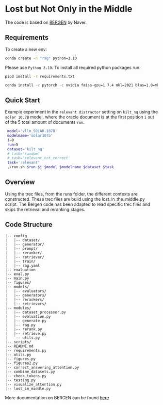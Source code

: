 # Lost but Not Only in the Middle
The code is based on [BERGEN](https://github.com/naver/bergen) by Naver.

## Requirements

To create a new env:
```bash
conda create -n "rag" python=3.10 
```


Please use `Python 3.10`. To install all required python packages run:

```bash
pip3 install -r requirements.txt
```

```bash
conda install -c pytorch -c nvidia faiss-gpu=1.7.4 mkl=2021 blas=1.0=mkl
```


## Quick Start
Example experiment in the `relevant distractor` setting on `kilt_nq` using the `solar 10.7B` model, where the oracle document is at the first position `i` out of the 5 total amount of documents `run`.
```bash
 model='vllm_SOLAR-107B'
 modelname='solar107b'
 i=0
 run=5
 dataset='kilt_nq'
 # task='random'
 # task='relevant_not_correct'
 task='relevant'
 ./run.sh $run $i $model $modelname $dataset $task
```

## Overview
Using the trec files, from the runs folder, the different contexts are constructed. These trec files are build using the lost_in_the_middle.py script.
The Bergen code has been adapted to read specific trec files and skips the retrieval and reranking stages. 

## Code Structure
```
|-- config
|   |-- dataset/
|   |-- generator/
|   |-- prompt/
|   |-- reranker/
|   |-- retriever/
|   |-- train/
|   |-- rag.yaml
|-- evaluation
|-- eval.py
|-- main.py
|-- figures/
|-- models/
|   |-- evaluators/
|   |-- generators/
|   |-- rerankers/
|   |-- retrievers/
|-- modules/
|   |-- dataset_processor.py
|   |-- evaluation.py
|   |-- generate.py
|   |-- rag.py
|   |-- rerank.py
|   |-- retrieve.py
|   `-- utils.py
|-- scripts/
|-- README.md
|-- requirements.py
|-- utils.py
|-- figures.py
|-- figures2.py
|-- correct_answering_attention.py
|-- combine_datasets.py
|-- check_tokens.py
|-- testing.py
|-- visualize_attention.py
|-- lost_in_middle.py
```
More documentation on BERGEN can be found [here](https://github.com/naver/bergen)

